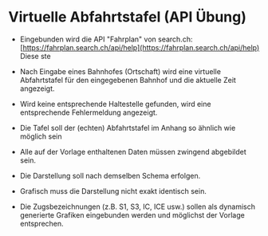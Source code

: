 # Virtuelle Abfahrtstafel (API Übung)
-	Eingebunden wird die API "Fahrplan" von search.ch: [https://fahrplan.search.ch/api/help](https://fahrplan.search.ch/api/help)
Diese ste

-	Nach Eingabe eines Bahnhofes (Ortschaft) wird eine virtuelle Abfahrtstafel für den eingegebenen Bahnhof und die aktuelle Zeit angezeigt.
-	Wird keine entsprechende Haltestelle gefunden, wird eine entsprechende Fehlermeldung angezeigt.
-	Die Tafel soll der (echten) Abfahrtstafel im Anhang so ähnlich wie möglich sein
-	Alle auf der Vorlage enthaltenen Daten müssen zwingend abgebildet sein.
-	Die Darstellung soll nach demselben Schema erfolgen.
-	Grafisch muss die Darstellung nicht exakt identisch sein.
-	Die Zugsbezeichnungen (z.B. S1, S3, IC, ICE usw.) sollen als dynamisch generierte Grafiken eingebunden werden und möglichst der Vorlage entsprechen.

<!--stackedit_data:
eyJoaXN0b3J5IjpbLTEzNTM3NjYxOTddfQ==
-->